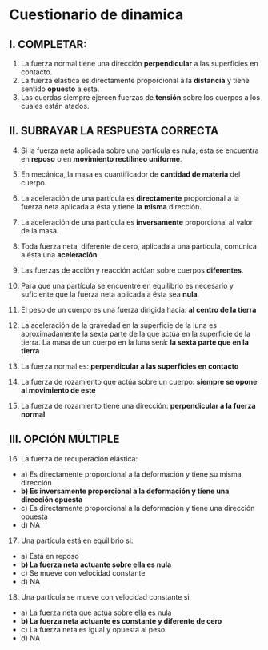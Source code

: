 # Cuestionario de dinamica

## I. COMPLETAR:

1. La fuerza normal tiene una dirección **perpendicular** a las superficies en contacto.
2. La fuerza elástica es directamente proporcional a la **distancia** y tiene sentido **opuesto** a esta.
3. Las cuerdas siempre ejercen fuerzas de **tensión** sobre los cuerpos a los cuales están atados.

## II. SUBRAYAR LA RESPUESTA CORRECTA

4. Si la fuerza neta aplicada sobre una partícula es nula, ésta se encuentra en **reposo** o en **movimiento rectilíneo uniforme**.
5. En mecánica, la masa es cuantificador de **cantidad de materia** del cuerpo.
6. La aceleración de una partícula es **directamente** proporcional a la fuerza neta aplicada a ésta y tiene **la misma** dirección.
7. La aceleración de una partícula es **inversamente** proporcional al valor de la masa.
8. Toda fuerza neta, diferente de cero, aplicada a una partícula, comunica a ésta una **aceleración**.
9. Las fuerzas de acción y reacción actúan sobre cuerpos **diferentes**.
10. Para que una partícula se encuentre en equilibrio es necesario y suficiente que la fuerza neta aplicada a ésta sea **nula**.

11. El peso de un cuerpo es una fuerza dirigida hacia: **al centro de la tierra**
12. La aceleración de la gravedad en la superficie de la luna es aproximadamente la sexta parte de la que actúa en la superficie de la tierra. La masa de un cuerpo en la luna será: **la sexta parte que en la tierra**
13. La fuerza normal es: **perpendicular a las superficies en contacto**
14. La fuerza de rozamiento que actúa sobre un cuerpo: **siempre se opone al movimiento de este**
15. La fuerza de rozamiento tiene una dirección: **perpendicular a la fuerza normal**

## III. OPCIÓN MÚLTIPLE

16. La fuerza de recuperación elástica:
   - a) Es directamente proporcional a la deformación y tiene su misma dirección
   - **b) Es inversamente proporcional a la deformación y tiene una dirección opuesta**
   - c) Es directamente proporcional a la deformación y tiene una dirección opuesta
   - d) NA
17. Una partícula está en equilibrio si:
   - a) Está en reposo 
   - **b) La fuerza neta actuante sobre ella es nula**
   - c) Se mueve con velocidad constante 
   - d) NA
18. Una partícula se mueve con velocidad constante si
   - a) La fuerza neta que actúa sobre ella es nula
   - **b) La fuerza neta actuante es constante y diferente de cero**
   - c) La fuerza neta es igual y opuesta al peso
   - d) NA

